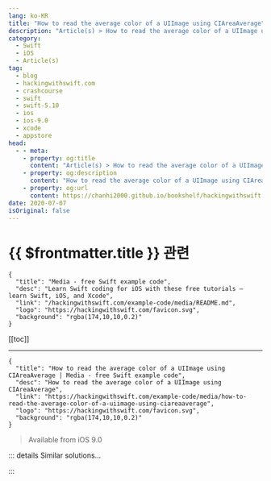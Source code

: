 ```yaml
---
lang: ko-KR
title: "How to read the average color of a UIImage using CIAreaAverage"
description: "Article(s) > How to read the average color of a UIImage using CIAreaAverage"
category:
  - Swift
  - iOS
  - Article(s)
tag: 
  - blog
  - hackingwithswift.com
  - crashcourse
  - swift
  - swift-5.10
  - ios
  - ios-9.0
  - xcode
  - appstore
head:
  - - meta:
    - property: og:title
      content: "Article(s) > How to read the average color of a UIImage using CIAreaAverage"
    - property: og:description
      content: "How to read the average color of a UIImage using CIAreaAverage"
    - property: og:url
      content: https://chanhi2000.github.io/bookshelf/hackingwithswift.com/example-code/media/how-to-read-the-average-color-of-a-uiimage-using-ciareaaverage.html
date: 2020-07-07
isOriginal: false
---
```


# {{ $frontmatter.title }} 관련

```component VPCard
{
  "title": "Media - free Swift example code",
  "desc": "Learn Swift coding for iOS with these free tutorials – learn Swift, iOS, and Xcode",
  "link": "/hackingwithswift.com/example-code/media/README.md",
  "logo": "https://hackingwithswift.com/favicon.svg",
  "background": "rgba(174,10,10,0.2)"
}
```

[[toc]]

---

```component VPCard
{
  "title": "How to read the average color of a UIImage using CIAreaAverage | Media - free Swift example code",
  "desc": "How to read the average color of a UIImage using CIAreaAverage",
  "link": "https://hackingwithswift.com/example-code/media/how-to-read-the-average-color-of-a-uiimage-using-ciareaaverage",
  "logo": "https://hackingwithswift.com/favicon.svg",
  "background": "rgba(174,10,10,0.2)"
}
```

> Available from iOS 9.0

<!-- TODO: 작성 -->

<!-- 
Core Image has a filter that resamples an image down to 1x1 pixels so you can read the most dominant color in an image, although it’s weirdly hard to use. 

To simplify things, here’s an extension on `UIImage` that returns an optional `UIColor` – it will be nil only if something went wrong while reading your image, but otherwise it will contain the average color for the entire image:

```swift
extension UIImage {
    var averageColor: UIColor? {
        guard let inputImage = CIImage(image: self) else { return nil }
        let extentVector = CIVector(x: inputImage.extent.origin.x, y: inputImage.extent.origin.y, z: inputImage.extent.size.width, w: inputImage.extent.size.height)

        guard let filter = CIFilter(name: "CIAreaAverage", parameters: [kCIInputImageKey: inputImage, kCIInputExtentKey: extentVector]) else { return nil }
        guard let outputImage = filter.outputImage else { return nil }

        var bitmap = [UInt8](repeating: 0, count: 4)
        let context = CIContext(options: [.workingColorSpace: kCFNull])
        context.render(outputImage, toBitmap: &bitmap, rowBytes: 4, bounds: CGRect(x: 0, y: 0, width: 1, height: 1), format: .RGBA8, colorSpace: nil)

        return UIColor(red: CGFloat(bitmap[0]) / 255, green: CGFloat(bitmap[1]) / 255, blue: CGFloat(bitmap[2]) / 255, alpha: CGFloat(bitmap[3]) / 255)
    }
}
```

As you can see, that reads in the source image and creates an extent for the full image. It then uses the “CIAreaAverage” filter to do the actual work, then renders the average color to a 1x1 image. Finally, it reads each of the color values into a `UIColor`, and sends it back.

-->

::: details Similar solutions…

<!--
/example-code/core-graphics/how-to-use-core-graphics-blend-modes-to-draw-a-uiimage-differently">How to use Core Graphics blend modes to draw a UIImage differently 
/example-code/media/how-to-save-a-uiimage-to-a-file-using-jpegdata-and-pngdata">How to save a UIImage to a file using jpegData() and pngData() 
/example-code/media/how-to-render-a-uiview-to-a-uiimage">How to render a UIView to a UIImage 
/example-code/media/how-to-pixellate-a-uiimage">How to pixellate a UIImage 
/example-code/media/cidetectortypeface-how-to-detect-faces-in-a-uiimage">CIDetectorTypeFace: How to detect faces in a UIImage</a>
-->

:::

